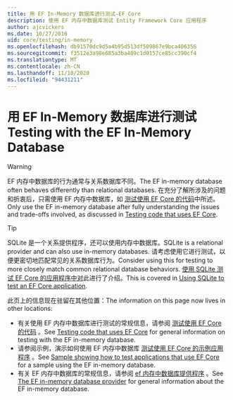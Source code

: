 ```yaml
---
title: 用 EF In-Memory 数据库进行测试-EF Core
description: 使用 EF 内存中数据库测试 Entity Framework Core 应用程序
author: ajcvickers
ms.date: 10/27/2016
uid: core/testing/in-memory
ms.openlocfilehash: db91570dc9d5a4b95d513df509867e9bca406356
ms.sourcegitcommit: f3512e3a98e685a3ba409c1d0157ce85cc390cf4
ms.translationtype: MT
ms.contentlocale: zh-CN
ms.lasthandoff: 11/10/2020
ms.locfileid: "94431211"
---
```

# <a name="testing-with-the-ef-in-memory-database"></a><span data-ttu-id="dbbe6-103">用 EF In-Memory 数据库进行测试</span><span class="sxs-lookup"><span data-stu-id="dbbe6-103">Testing with the EF In-Memory Database</span></span>

> [!WARNING]
> <span data-ttu-id="dbbe6-104">EF 内存中数据库的行为通常与关系数据库不同。</span><span class="sxs-lookup"><span data-stu-id="dbbe6-104">The EF in-memory database often behaves differently than relational databases.</span></span>
> <span data-ttu-id="dbbe6-105">在充分了解所涉及的问题和折衷后，只需使用 EF 内存中数据库，如 [测试使用 EF Core 的代码](xref:core/testing/index)中所述。</span><span class="sxs-lookup"><span data-stu-id="dbbe6-105">Only use the EF in-memory database after fully understanding the issues and trade-offs involved, as discussed in [Testing code that uses EF Core](xref:core/testing/index).</span></span>  

> [!TIP]
> <span data-ttu-id="dbbe6-106">SQLite 是一个关系提供程序，还可以使用内存中数据库。</span><span class="sxs-lookup"><span data-stu-id="dbbe6-106">SQLite is a relational provider and can also use in-memory databases.</span></span>
> <span data-ttu-id="dbbe6-107">请考虑使用它进行测试，以便更密切地匹配常见的关系数据库行为。</span><span class="sxs-lookup"><span data-stu-id="dbbe6-107">Consider using this for testing to more closely match common relational database behaviors.</span></span>
> <span data-ttu-id="dbbe6-108">[使用 SQLite 测试 EF Core 的应用程序中对](xref:core/testing/sqlite)此进行了介绍。</span><span class="sxs-lookup"><span data-stu-id="dbbe6-108">This is covered in [Using SQLite to test an EF Core application](xref:core/testing/sqlite).</span></span>

<span data-ttu-id="dbbe6-109">此页上的信息现在驻留在其他位置：</span><span class="sxs-lookup"><span data-stu-id="dbbe6-109">The information on this page now lives in other locations:</span></span>

* <span data-ttu-id="dbbe6-110">有关使用 EF 内存中数据库进行测试的常规信息，请参阅 [测试使用 EF Core 的代码](xref:core/testing/index) 。</span><span class="sxs-lookup"><span data-stu-id="dbbe6-110">See [Testing code that uses EF Core](xref:core/testing/index) for general information on testing with the EF in-memory database.</span></span>
* <span data-ttu-id="dbbe6-111">请参阅示例，演示如何使用 EF 内存中数据库 [测试使用 EF Core 的示例应用程序](xref:core/testing/testing-sample) 。</span><span class="sxs-lookup"><span data-stu-id="dbbe6-111">See [Sample showing how to test applications that use EF Core](xref:core/testing/testing-sample) for a sample using the EF in-memory database.</span></span>
* <span data-ttu-id="dbbe6-112">有关 EF 内存中数据库的常规信息，请参阅 [ef 内存中数据库提供程序](xref:core/providers/in-memory/index) 。</span><span class="sxs-lookup"><span data-stu-id="dbbe6-112">See [The EF in-memory database provider](xref:core/providers/in-memory/index) for general information about the EF in-memory database.</span></span>

